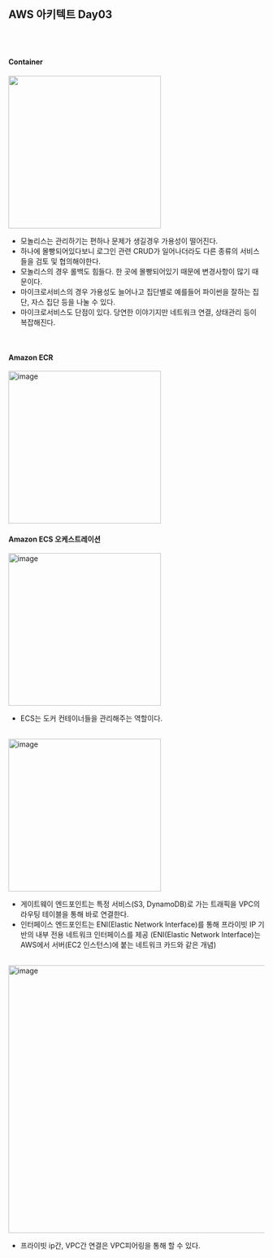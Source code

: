 

## AWS 아키텍트 Day03

<br/>
<br/>

#### Container

<img src="https://github.com/user-attachments/assets/e22be1aa-3421-4d98-99c5-d9210cc609dc" width="300">

- 모놀리스는 관리하기는 편하나 문제가 생길경우 가용성이 떨어진다.
- 하나에 몰빵되어있다보니 로그인 관련 CRUD가 일어나더라도 다른 종류의 서비스들을 검토 및 협의해야한다.
- 모놀리스의 경우 롤백도 힘들다. 한 곳에 몰빵되어있기 때문에 변경사항이 많기 때문이다.
- 마이크로서비스의 경우 가용성도 늘어나고 집단별로 예를들어 파이썬을 잘하는 집단, 자스 집단 등을 나눌 수 있다.
- 마이크로서비스도 단점이 있다. 당연한 이야기지만 네트워크 연결, 상태관리 등이 복잡해진다. 

<br/>

#### Amazon ECR

<img width="300" alt="image" src="https://github.com/user-attachments/assets/68b88169-d671-4ec6-9d39-930af51911a6">


<br/>


#### Amazon ECS 오케스트레이션

<img width="300" alt="image" src="https://github.com/user-attachments/assets/505b2646-5376-42ff-9e74-7101cc982210">

- ECS는 도커 컨테이너들을 관리해주는 역할이다.

<br/>

<img width="300" alt="image" src="https://github.com/user-attachments/assets/d7f30711-e384-4fa3-ac7f-0fcab4481efb">

<br/>

- 게이트웨이 엔드포인트는 특정 서비스(S3, DynamoDB)로 가는 트래픽을 VPC의 라우팅 테이블을 통해 바로 연결한다.
- 인터페이스 엔드포인트는 ENI(Elastic Network Interface)를 통해 프라이빗 IP 기반의 내부 전용 네트워크 인터페이스를 제공 (ENI(Elastic Network Interface)는 AWS에서 서버(EC2 인스턴스)에 붙는 네트워크 카드와 같은 개념)

<br/>

<img width="526" alt="image" src="https://github.com/user-attachments/assets/6a8e9cd6-d0e7-4b3c-b9dd-4141e811582c">

- 프라이빗 ip간, VPC간 연결은 VPC피어링을 통해 할 수 있다.
